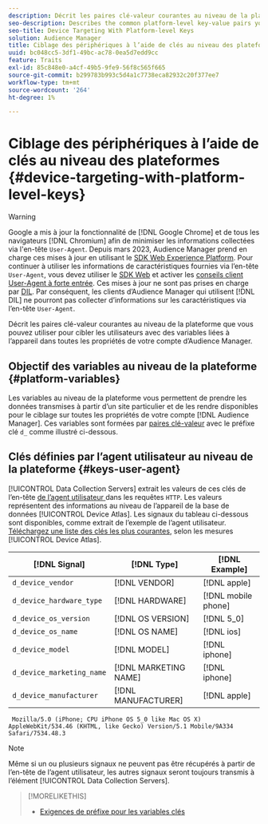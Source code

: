 ```yaml
---
description: Décrit les paires clé-valeur courantes au niveau de la plateforme que vous pouvez utiliser pour cibler les utilisateurs avec des variables liées à l’appareil dans toutes les propriétés de votre compte d’Audience Manager.
seo-description: Describes the common platform-level key-value pairs you can use to target users with device-related variables across all properties in your Audience Manager account.
seo-title: Device Targeting With Platform-level Keys
solution: Audience Manager
title: Ciblage des périphériques à l’aide de clés au niveau des plateformes
uuid: bc048cc5-3df1-49bc-ac78-0ea5d7edd9cc
feature: Traits
exl-id: 85c848e0-a4cf-49b5-9fe9-56f8c565f665
source-git-commit: b299783b993c5d4a1c7738eca82932c20f377ee7
workflow-type: tm+mt
source-wordcount: '264'
ht-degree: 1%

---
```


# Ciblage des périphériques à l’aide de clés au niveau des plateformes {#device-targeting-with-platform-level-keys}

>[!WARNING]
>
>Google a mis à jour la fonctionnalité de [!DNL Google Chrome] et de tous les navigateurs [!DNL Chromium] afin de minimiser les informations collectées via l&#39;en-tête `User-Agent`.
>Depuis mars 2023, Audience Manager prend en charge ces mises à jour en utilisant le [SDK Web Experience Platform](https://experienceleague.adobe.com/docs/experience-platform/edge/home.html?lang=fr). Pour continuer à utiliser les informations de caractéristiques fournies via l’en-tête `User-Agent`, vous devez utiliser le [SDK Web](https://experienceleague.adobe.com/docs/experience-platform/edge/home.html?lang=fr) et activer les [conseils client User-Agent à forte entrée](https://experienceleague.adobe.com/docs/experience-platform/edge/fundamentals/user-agent-client-hints.html?lang=fr).
>Ces mises à jour ne sont pas prises en charge par [DIL](../../../using/dil/dil-overview.md). Par conséquent, les clients d’Audience Manager qui utilisent [!DNL DIL] ne pourront pas collecter d’informations sur les caractéristiques via l’en-tête `User-Agent`.

Décrit les paires clé-valeur courantes au niveau de la plateforme que vous pouvez utiliser pour cibler les utilisateurs avec des variables liées à l’appareil dans toutes les propriétés de votre compte d’Audience Manager.

## Objectif des variables au niveau de la plateforme {#platform-variables}

<!-- c_tb_device_targeting.xml -->

Les variables au niveau de la plateforme vous permettent de prendre les données transmises à partir d’un site particulier et de les rendre disponibles pour le ciblage sur toutes les propriétés de votre compte [!DNL Audience Manager]. Ces variables sont formées par [paires clé-valeur](../../reference/key-value-pairs-explained.md) avec le préfixe clé `d_` comme illustré ci-dessous.

## Clés définies par l’agent utilisateur au niveau de la plateforme {#keys-user-agent}

[!UICONTROL Data Collection Servers] extrait les valeurs de ces clés de l’en-tête [ de l’agent utilisateur ](https://www.w3.org/Protocols/rfc2616/rfc2616-sec14.html#sec14.43) dans les requêtes `HTTP`. Les valeurs représentent des informations au niveau de l’appareil de la base de données [!UICONTROL Device Atlas]. Les signaux du tableau ci-dessous sont disponibles, comme extrait de l’exemple de l’agent utilisateur. [Téléchargez une liste des clés les plus courantes](assets/device_keys.csv), selon les mesures [!UICONTROL Device Atlas].

| [!DNL Signal] | [!DNL Type] | [!DNL Example] |
|---|---|---|
| `d_device_vendor` | [!DNL VENDOR] | [!DNL apple] |
| `d_device_hardware_type` | [!DNL HARDWARE] | [!DNL mobile phone] |
| `d_device_os_version` | [!DNL OS VERSION] | [!DNL 5_0] |
| `d_device_os_name` | [!DNL OS NAME] | [!DNL ios] |
| `d_device_model` | [!DNL MODEL] | [!DNL iphone] |
| `d_device_marketing_name` | [!DNL MARKETING NAME] | [!DNL iphone] |
| `d_device_manufacturer` | [!DNL MANUFACTURER] | [!DNL apple] |

```
 Mozilla/5.0 (iPhone; CPU iPhone OS 5_0 like Mac OS X) AppleWebKit/534.46 (KHTML, like Gecko) Version/5.1 Mobile/9A334 Safari/7534.48.3
```

>[!NOTE]
>
>Même si un ou plusieurs signaux ne peuvent pas être récupérés à partir de l’en-tête de l’agent utilisateur, les autres signaux seront toujours transmis à l’élément [!UICONTROL Data Collection Servers].

>[!MORELIKETHIS]
>
>* [Exigences de préfixe pour les variables clés](../../features/traits/trait-variable-prefixes.md)
